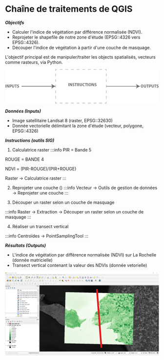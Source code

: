 # Chaîne de traitements de QGIS

***Objectifs***
- Calculer l'indice de végétation par différence normalisée (NDVI).
- Reprojeter le shapefile de notre zone d'étude (EPSG::4326 vers EPSG::4326).
- Découper l'indice de végétation à partir d'une couche de masquage. 

L'objectif principal est de manipuler/traiter les objects spatialisés, vecteurs comme rasteurs, via Python.

![algo](images/5.png)

***Données (Inputs)***
- Image satellitaire Landsat 8 (raster, EPSG::32630)
- Donnée vectorielle délimitant la zone d'étude (vecteur, polygone, EPSG::4326)

***Instructions (outils SIG)***
1. Calculatrice raster 
:::info
PIR = Bande 5

ROUGE  = BANDE 4 

NDVI = (PIR-ROUGE)/(PIR+ROUGE)

Raster -> Calculatrice raster 
:::

2. Reprojeter une couche ()
:::info
Vecteur -> Outils de gestion de données -> Reprojeter une couche
:::

3. Découper un raster selon un couche de masquage

:::info
Raster -> Extraction -> Découper un raster selon un couche de masquage
:::

4. Réaliser un transect vertical 
 
:::info
Centroïdes -> PointSamplingTool
:::

***Résultats (Outputs)***
- L'indice de végétation par différence normalisée (NDVI) sur La Rochelle (donnée matricielle)
- Transect vertical contenant la valeur des NDVIs (donnée vetorielle)

![résultat](images/7.png)
